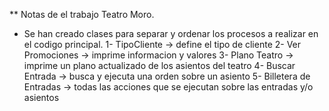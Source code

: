 ** Notas de el trabajo Teatro Moro.

- Se han creado clases para separar y ordenar los procesos a realizar en el codigo principal.
1- TipoCliente -> define el tipo de cliente
2- Ver Promociones -> imprime informacion y valores
3- Plano Teatro -> imprime un plano actualizado de los asientos del teatro
4- Buscar Entrada -> busca y ejecuta una orden sobre un asiento
5- Billetera de Entradas -> todas las acciones que se ejecutan sobre las entradas y/o asientos
